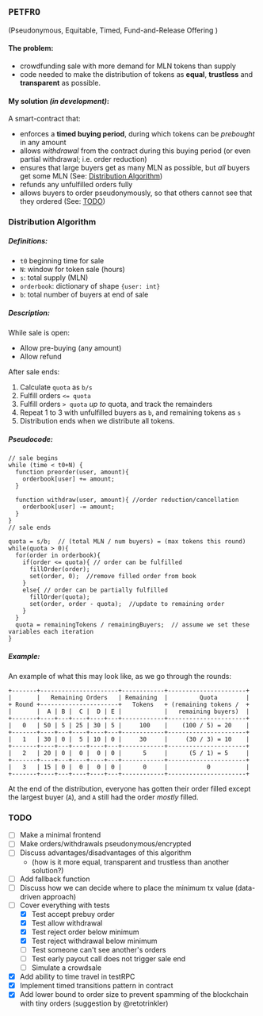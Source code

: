 ## `PETFRO`
(Pseudonymous, Equitable, Timed, Fund-and-Release Offering )

#### The problem:

- crowdfunding sale with more demand for MLN tokens than supply
- code needed to make the distribution of tokens as **equal**, **trustless** and **transparent** as possible.

#### My solution *(in development)*:

A smart-contract that:

- enforces a **timed buying period**, during which tokens can be *prebought* in any amount
- allows *withdrawal* from the contract during this buying period (or even partial withdrawal; i.e. order reduction)
- ensures that large buyers get as many MLN as possible, but *all* buyers get some MLN (See: [Distribution Algorithm](#distribution-algorithm))
- refunds any unfulfilled orders fully
- allows buyers to order pseudonymously, so that others cannot see that they ordered (See: [TODO](#todo))

### Distribution Algorithm

##### Definitions:

- `t0` beginning time for sale
- `N`: window for token sale (hours)
- `s`: total supply (MLN)
- `orderbook`: dictionary of shape `{user: int}`
- `b`: total number of buyers at end of sale

##### Description:

While sale is open:
  - Allow pre-buying (any amount)
  - Allow refund

After sale ends:
1. Calculate `quota` as `b/s`
2. Fulfill orders `<= quota`
3. Fulfill orders `> quota` _up to_ quota, and track the remainders
4. Repeat 1 to 3 with unfulfilled buyers as `b`, and remaining tokens as `s`
5. Distribution ends when we distribute all tokens.

##### *Pseudocode*:
```solidity
// sale begins
while (time < t0+N) {
  function preorder(user, amount){
    orderbook[user] += amount;
  }

  function withdraw(user, amount){ //order reduction/cancellation
    orderbook[user] -= amount;
  }
}
// sale ends

quota = s/b;  // (total MLN / num buyers) = (max tokens this round)
while(quota > 0){
  for(order in orderbook){
    if(order <= quota){ // order can be fulfilled
      fillOrder(order);
      set(order, 0);  //remove filled order from book
    }
    else{ // order can be partially fulfilled
      fillOrder(quota);
      set(order, order - quota);  //update to remaining order
    }
  }
  quota = remainingTokens / remainingBuyers;  // assume we set these variables each iteration
}
```

##### Example:

An example of what this may look like, as we go through the rounds:

```
+-------+----------------------+------------+----------------------+
|       |   Remaining Orders   | Remaining  |         Quota        |
+ Round +----------------------+   Tokens   + (remaining tokens /  +
|       |  A | B |  C |  D | E |            |   remaining buyers)  |
+-------+----+---+----+----+---+------------+----------------------+
|   0   | 50 | 5 | 25 | 30 | 5 |     100    |    (100 / 5) = 20    |
+-------+----+---+----+----+---+------------+----------------------+
|   1   | 30 | 0 |  5 | 10 | 0 |     30     |     (30 / 3) = 10    |
+-------+----+---+----+----+---+------------+----------------------+
|   2   | 20 | 0 |  0 |  0 | 0 |      5     |      (5 / 1) = 5     |
+-------+----+---+----+----+---+------------+----------------------+
|   3   | 15 | 0 |  0 |  0 | 0 |      0     |           0          |
+-------+----+---+----+----+---+------------+----------------------+
```

At the end of the distribution, everyone has gotten their order filled except the largest buyer (`A`), and `A` still had the order *mostly* filled.


### TODO

- [ ] Make a minimal frontend
- [ ] Make orders/withdrawals pseudonymous/encrypted
- [ ] Discuss advantages/disadvantages of this algorithm
  - (how is it more equal, transparent and trustless than another solution?)
- [ ] Add fallback function
- [ ] Discuss how we can decide where to place the minimum tx value (data-driven approach)
- [ ] Cover everything with tests
  - [x] Test accept prebuy order
  - [x] Test allow withdrawal
  - [x] Test reject order below minimum
  - [x] Test reject withdrawal below minimum
  - [ ] Test someone can't see another's orders
  - [ ] Test early payout call does not trigger sale end
  - [ ] Simulate a crowdsale
- [x] Add ability to time travel in testRPC
- [x] Implement timed transitions pattern in contract
- [x] Add lower bound to order size to prevent spamming of the blockchain with tiny orders (suggestion by @retotrinkler)
